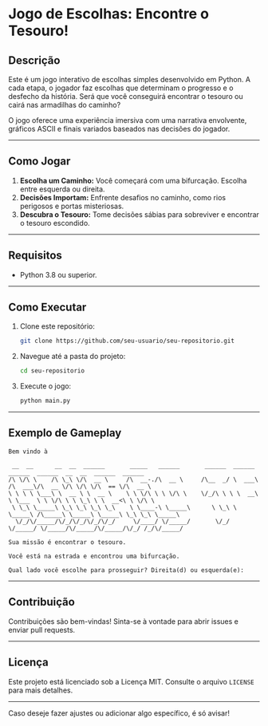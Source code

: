 # Jogo de Escolhas: Encontre o Tesouro!

## Descrição
Este é um jogo interativo de escolhas simples desenvolvido em Python. A cada etapa, o jogador faz escolhas que determinam o progresso e o desfecho da história. Será que você conseguirá encontrar o tesouro ou cairá nas armadilhas do caminho?

O jogo oferece uma experiência imersiva com uma narrativa envolvente, gráficos ASCII e finais variados baseados nas decisões do jogador.

---

## Como Jogar

1. **Escolha um Caminho:** Você começará com uma bifurcação. Escolha entre esquerda ou direita.
2. **Decisões Importam:** Enfrente desafios no caminho, como rios perigosos e portas misteriosas.
3. **Descubra o Tesouro:** Tome decisões sábias para sobreviver e encontrar o tesouro escondido.

---

## Requisitos
- Python 3.8 ou superior.

---

## Como Executar
1. Clone este repositório:
   ```bash
   git clone https://github.com/seu-usuario/seu-repositorio.git
   ```
2. Navegue até a pasta do projeto:
   ```bash
   cd seu-repositorio
   ```
3. Execute o jogo:
   ```bash
   python main.py
   ```

---

## Exemplo de Gameplay
```plaintext
Bem vindo à 

 __  __      __  __  ______       _____   ______       ______  ______  ______  ______  __  __  ______  ______    
/\ \/\ \    /\ \_\ \/\  __ \     /\  __-./\  __ \     /\__  _/ \  ___\ /\  ___\/\  __ \/\ \/\ \/\  == \/\  __ \   
\ \ \ \ \___\ \  __ \ \  __ \    \ \ \/\ \ \ \/\ \    \/_/\ \ \ \  __\ \ \___  \ \ \/\ \ \ \_\ \ \  __<\ \ \/\ \  
 \ \_\ \_____\ \_\ \_\ \_\ \_\    \ \____-\ \_____\      \ \_\ \ \_____\ /\_____\ \_____\ \_____\ \_\ \_\ \_____\ 
  \/_/\/_____/\/_/\/_/\/_/\/_/     \/____/ \/_____/       \/_/  \/_____/ \/_____/\/_____/\/_____/\/_/ /_/\/_____/ 

Sua missão é encontrar o tesouro.

Você está na estrada e encontrou uma bifurcação.

Qual lado você escolhe para prosseguir? Direita(d) ou esquerda(e):
```

---

## Contribuição
Contribuições são bem-vindas! Sinta-se à vontade para abrir issues e enviar pull requests.

---

## Licença
Este projeto está licenciado sob a Licença MIT. Consulte o arquivo `LICENSE` para mais detalhes.

---

Caso deseje fazer ajustes ou adicionar algo específico, é só avisar!
